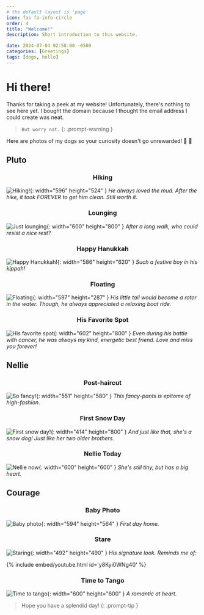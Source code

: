 ```yaml
---
# the default layout is 'page'
icon: fas fa-info-circle
order: 4
title: "Welcome!"
description: Short introduction to this website.

date: 2024-07-04 02:58:00 -0500
categories: [Greetings]
tags: [dogs, hello]
---
```


<style>
h3 {
  text-align: center;
}

img {
    border-radius: 2%;
}

</style>

# Hi there!
 Thanks for taking a peek at my website! Unfortunately, there's nothing to see here yet. I bought the domain because I thought the email address I could create was neat.


> `But worry not.`
{: .prompt-warning } 

Here are photos of my dogs so your curiosity doesn't go unrewarded! 🙂 🐶


## Pluto

### Hiking
![Hiking!](Images/07042024/PlutoHike.png){: width="596" height="524" }
_He always loved the mud. After the hike, it took FOREVER to get him clean. Still worth it._

### Lounging
![Just lounging](Images/07042024/PlutoCouch.png){: width="600" height="800" }
_After a long walk, who could resist a nice rest?_

### Happy Hanukkah
![Happy Hanukkah!](Images/07042024/PlutoKippah.png){: width="586" height="620" }
_Such a festive boy in his kippah!_

### Floating
![Floating](Images/07042024/PlutoPool.png){: width="597" height="287" }
_His little tail would become a rotor in the water. Though, he always appreciated a relaxing boat ride._

### His Favorite Spot
![His favorite spot](Images/07042024/PlutoGrass.png){: width="602" height="800" }
_Even during his battle with cancer, he was always my kind, energetic best friend. Love and miss you forever!_

## Nellie

### Post-haircut
![So fancy!](Images/07042024/NellieCar.png){: width="551" height="580" }
_This fancy-pants is epitome of high-fashion._

### First Snow Day
![First snow day!](Images/07042024/NellieSnow.png){: width="414" height="800" }
_And just like that, she's a snow dog! Just like her two older brothers._

### Nellie Today
![Nellie now](Images/07042024/NellieNow.png){: width="600" height="600" }
_She's still tiny, but has a big heart._

## Courage

### Baby Photo
![Baby photo](Images/07042024/CourageBaby.png){: width="594" height="564" }
_First day home._

### Stare
![Staring](Images/07042024/CourageStare.png){: width="492" height="490" }
_His signature look. Reminds me of:_

{% include embed/youtube.html id='y8Kyi0WNg40' %}

### Time to Tango
![Time to tango](Images/07042024/CourageFlower.png){: width="600" height="600" }
_A romantic at heart._



> Hope you have a splendid day!
{: .prompt-tip } 


























